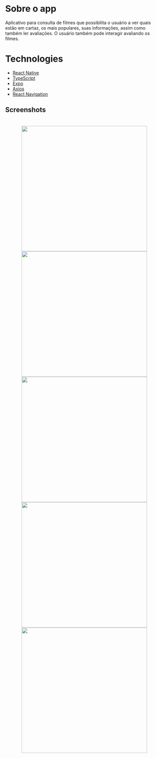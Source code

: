 # Sobre o app

Aplicativo para consulta de filmes que possibilita o usuário a ver quais estão em cartaz, os mais populares, suas informações, assim como também ler avaliações. O usuário também pode interagir avaliando os filmes.

# Technologies

- [React Native](https://reactnative.dev)
- [TypeScript](https://www.typescriptlang.org/)
- [Expo](https://expo.dev)
- [Axios](https://axios-http.com/docs/intro)
- [React Navigation](https://reactnavigation.org)

## Screenshots

<h1 align="center" >
    <img height=400 src="https://user-images.githubusercontent.com/76229106/150621757-f2371a87-65a9-4f46-a597-4e1415960a85.png">
    <img height=400 src="https://user-images.githubusercontent.com/76229106/150621680-5312e619-3cbf-40c4-9197-87eadae009ea.png">
    <img height=400 src="https://user-images.githubusercontent.com/76229106/150621703-7cea6bc0-551f-41b8-84de-a164f54d1c54.png">
    <img height=400 src="https://user-images.githubusercontent.com/76229106/147877332-b417cdac-b08f-4cdb-a82b-e85d30e3599c.png">
    <img height=400 src="https://user-images.githubusercontent.com/76229106/150621711-c968b76b-408f-47cf-ac45-7bdb33e74d87.png">
</h1>
